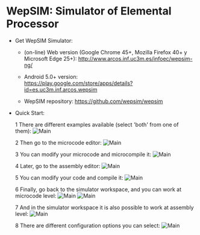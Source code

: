 # WepSIM: Simulator of Elemental Processor 

+ Get WepSIM Simulator:

   * (on-line) Web version (Google Chrome 45+, Mozilla Firefox 40+ y Microsoft Edge 25+):
http://www.arcos.inf.uc3m.es/infoec/wepsim-ng/

   * Android 5.0+ version: <br/> 
https://play.google.com/store/apps/details?id=es.uc3m.inf.arcos.wepsim

   * WepSIM repository: https://github.com/wepsim/wepsim

+ Quick Start:

   1 There are different examples available (select 'both' from one of them):
     ![Main](https://raw.githubusercontent.com/acaldero/wepsim/master/help/simulator/simulator015.jpg)

   2 Then go to the microcode editor: 
     ![Main](https://raw.githubusercontent.com/acaldero/wepsim/master/help/simulator/firmware001.jpg)

   3 You can modify your microcode and microcompile it: 
     ![Main](https://raw.githubusercontent.com/acaldero/wepsim/master/help/simulator/firmware002.jpg)

   4 Later, go to the assembly editor: 
     ![Main](https://raw.githubusercontent.com/acaldero/wepsim/master/help/simulator/assembly002.jpg)

   5 You can modify your code and compile it: 
     ![Main](https://raw.githubusercontent.com/acaldero/wepsim/master/help/simulator/assembly003.jpg)

   6 Finally, go back to the simulator workspace, and you can work at microcode level: 
     ![Main](https://raw.githubusercontent.com/acaldero/wepsim/master/help/simulator/simulator009.jpg)
     ![Main](https://raw.githubusercontent.com/acaldero/wepsim/master/help/simulator/simulator012.jpg)

   7 And in the simulator workspace it is also possible to work at assembly level: 
     ![Main](https://raw.githubusercontent.com/acaldero/wepsim/master/help/simulator/simulator010.jpg)

   8 There are different configuration options you can select:
     ![Main](https://raw.githubusercontent.com/acaldero/wepsim/master/help/simulator/simulator014.jpg)

